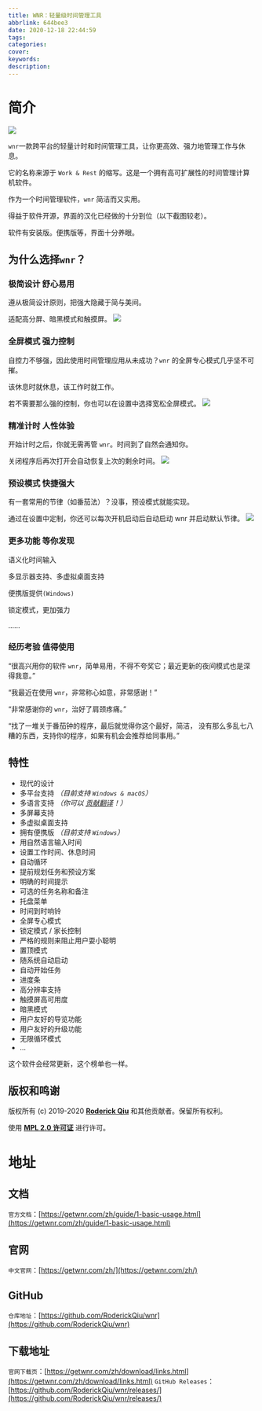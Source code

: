 ```yaml
---
title: WNR：轻量级时间管理工具
abbrlink: 644bee3
date: 2020-12-18 22:44:59
tags:
categories:
cover:
keywords:
description:
---
```

# 简介
![](https://cdn.jsdelivr.net/gh/wayne0926/myphoto/img/wnr5.jpg)

`wnr`一款跨平台的轻量计时和时间管理工具，让你更高效、强力地管理工作与休息。

它的名称来源于 `Work & Rest` 的缩写。这是一个拥有高可扩展性的时间管理计算机软件。

作为一个时间管理软件，`wnr` 简洁而又实用。

得益于软件开源，界面的汉化已经做的十分到位（以下截图较老）。

软件有安装版。便携版等，界面十分养眼。
## 为什么选择`wnr`？
### 极简设计 舒心易用
遵从极简设计原则，把强大隐藏于简与美间。

适配高分屏、暗黑模式和触摸屏。
![](https://cdn.jsdelivr.net/gh/wayne0926/myphoto/img/wnr1.png)
### 全屏模式 强力控制
自控力不够强，因此使用时间管理应用从未成功？`wnr` 的全屏专心模式几乎坚不可摧。

该休息时就休息，该工作时就工作。

若不需要那么强的控制，你也可以在设置中选择宽松全屏模式。
![](https://cdn.jsdelivr.net/gh/wayne0926/myphoto/img/wnr2.png)

###  精准计时 人性体验
开始计时之后，你就无需再管 `wnr`。时间到了自然会通知你。

关闭程序后再次打开会自动恢复上次的剩余时间。
![](https://cdn.jsdelivr.net/gh/wayne0926/myphoto/img/wnr3.png)

### 预设模式 快捷强大
有一套常用的节律（如番茄法）？没事，预设模式就能实现。

通过在设置中定制，你还可以每次开机启动后自动启动 wnr 并启动默认节律。
![](https://cdn.jsdelivr.net/gh/wayne0926/myphoto/img/wnr4.png)

### 更多功能 等你发现
语义化时间输入

多显示器支持、多虚拟桌面支持

便携版提供`(Windows)`

锁定模式，更加强力

……

### 经历考验 值得使用
“很高兴用你的软件 `wnr`，简单易用，不得不夸奖它；最近更新的夜间模式也是深得我意。”

“我最近在使用 `wnr`，非常称心如意，非常感谢！”

“非常感谢你的 `wnr`，治好了肩颈疼痛。”

“找了一堆关于番茄钟的程序，最后就觉得你这个最好，简洁，
没有那么多乱七八糟的东西，支持你的程序，如果有机会会推荐给同事用。”

## 特性
- 现代的设计
- 多平台支持 *（目前支持 `Windows & macOS`）*
- 多语言支持 *（你可以 [贡献翻译](https://github.com/RoderickQiu/wnr/blob/master/locales/README.md)！）*
- 多屏幕支持
- 多虚拟桌面支持
- 拥有便携版 *（目前支持 `Windows`）*
- 用自然语言输入时间
- 设置工作时间、休息时间
- 自动循环
- 提前规划任务和预设方案
- 明确的时间提示
- 可选的任务名称和备注
- 托盘菜单
- 时间到时响铃
- 全屏专心模式
- 锁定模式 / 家长控制
- 严格的规则来阻止用户耍小聪明
- 置顶模式
- 随系统自动启动
- 自动开始任务
- 进度条
- 高分辨率支持
- 触摸屏高可用度
- 暗黑模式
- 用户友好的导览功能
- 用户友好的升级功能
- 无限循环模式
- ...

这个软件会经常更新，这个榜单也一样。

## 版权和鸣谢

版权所有 (c) 2019-2020 **[Roderick Qiu](https://r-q.name)** 和其他贡献者。保留所有权利。

使用 **[MPL 2.0 许可证](https://github.com/RoderickQiu/wnr/blob/master/LICENSE)** 进行许可。

# 地址
## 文档
`官方文档`：[https://getwnr.com/zh/guide/1-basic-usage.html](https://getwnr.com/zh/guide/1-basic-usage.html)
## 官网
`中文官网`：[https://getwnr.com/zh/](https://getwnr.com/zh/)
## GitHub
`仓库地址`：[https://github.com/RoderickQiu/wnr](https://github.com/RoderickQiu/wnr)
## 下载地址
`官网下载页`：[https://getwnr.com/zh/download/links.html](https://getwnr.com/zh/download/links.html)
`GitHub Releases`：[https://github.com/RoderickQiu/wnr/releases/](https://github.com/RoderickQiu/wnr/releases/)